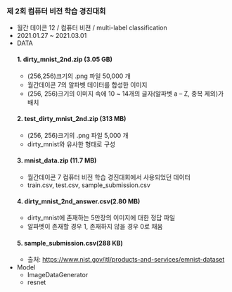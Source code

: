 ### 제 2회 컴퓨터 비전 학습 경진대회
+ 월간 데이콘 12 / 컴퓨터 비젼 / multi-label classification
+ 2021.01.27 ~ 2021.03.01
+ DATA
  #### 1. dirty_mnist_2nd.zip (3.05 GB)
    + (256,256)크기의 .png 파일 50,000 개
    + 월간데이콘 7의 알파벳 데이터를 합성한 이미지
    + (256, 256)크기의 이미지 속에 10 ~ 14개의 글자(알파벳 a – Z, 중복 제외)가 배치
  #### 2. test_dirty_mnist_2nd.zip (313 MB)
    + (256, 256)크기의 .png 파일 5,000 개
    + dirty_mnist와 유사한 형태로 구성
  #### 3. mnist_data.zip (11.7 MB)
    + 월간데이콘 7 컴퓨터 비전 학습 경진대회에서 사용되었던 데이터
    + train.csv, test.csv, sample_submission.csv
  #### 4. dirty_mnist_2nd_answer.csv(2.80 MB)
    + dirty_mnist에 존재하는 5만장의 이미지에 대한 정답 파일
    + 알파벳이 존재할 경우 1, 존재하지 않을 경우 0로 채움
  #### 5. sample_submission.csv(288 KB)
  + 출처: https://www.nist.gov/itl/products-and-services/emnist-dataset
+ Model
  + ImageDataGenerator
  + resnet
